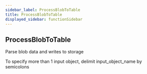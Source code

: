 ```yaml
---
sidebar_label: ProcessBlobToTable
title: ProcessBlobToTable
displayed_sidebar: functionSidebar
---
```


## ProcessBlobToTable

Parse blob data and writes to storage

To specify more than 1 input object, delimit input_object_name by semicolons

